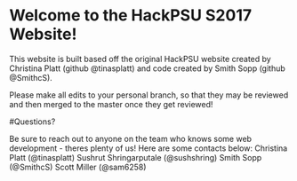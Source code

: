 # Welcome to the HackPSU S2017 Website!

This website is built based off the original HackPSU website created by Christina Platt (github @tinasplatt) and code created by Smith Sopp (github @SmithcS).

Please make all edits to your personal branch, so that they may be reviewed and then merged to the master once they get reviewed!

#Questions?

Be sure to reach out to anyone on the team who knows some web development - theres plenty of us! Here are some contacts below: 
Christina Platt (@tinasplatt)
Sushrut Shringarputale (@sushshring)
Smith Sopp (@SmithcS)
Scott Miller (@sam6258)

